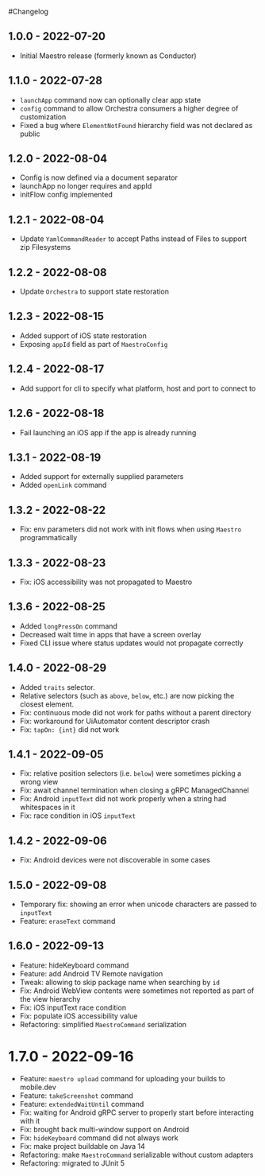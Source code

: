 #Changelog

## 1.0.0 - 2022-07-20

* Initial Maestro release (formerly known as Conductor)

## 1.1.0 - 2022-07-28

* `launchApp` command now can optionally clear app state
* `config` command to allow Orchestra consumers a higher degree of customization
* Fixed a bug where `ElementNotFound` hierarchy field was not declared as public

## 1.2.0 - 2022-08-04

* Config is now defined via a document separator
* launchApp no longer requires and appId
* initFlow config implemented

## 1.2.1 - 2022-08-04

* Update `YamlCommandReader` to accept Paths instead of Files to support zip Filesystems

## 1.2.2 - 2022-08-08

* Update `Orchestra` to support state restoration

## 1.2.3 - 2022-08-15

* Added support of iOS state restoration
* Exposing `appId` field as part of `MaestroConfig`

## 1.2.4 - 2022-08-17

* Add support for cli to specify what platform, host and port to connect to

## 1.2.6 - 2022-08-18

* Fail launching an iOS app if the app is already running

## 1.3.1 - 2022-08-19

* Added support for externally supplied parameters
* Added `openLink` command

## 1.3.2 - 2022-08-22

* Fix: env parameters did not work with init flows when using `Maestro` programmatically

## 1.3.3 - 2022-08-23

* Fix: iOS accessibility was not propagated to Maestro

## 1.3.6 - 2022-08-25

* Added `longPressOn` command
* Decreased wait time in apps that have a screen overlay
* Fixed CLI issue where status updates would not propagate correctly

## 1.4.0 - 2022-08-29

* Added `traits` selector.
* Relative selectors (such as `above`, `below`, etc.) are now picking the closest element.
* Fix: continuous mode did not work for paths without a parent directory
* Fix: workaround for UiAutomator content descriptor crash
* Fix: `tapOn: {int}` did not work

## 1.4.1 - 2022-09-05

* Fix: relative position selectors (i.e. `below`) were sometimes picking a wrong view
* Fix: await channel termination when closing a gRPC ManagedChannel
* Fix: Android `inputText` did not work properly when a string had whitespaces in it
* Fix: race condition in iOS `inputText`

## 1.4.2 - 2022-09-06

* Fix: Android devices were not discoverable in some cases

## 1.5.0 - 2022-09-08

* Temporary fix: showing an error when unicode characters are passed to `inputText`
* Feature: `eraseText` command

## 1.6.0 - 2022-09-13

* Feature: hideKeyboard command
* Feature: add Android TV Remote navigation
* Tweak: allowing to skip package name when searching by `id`
* Fix: Android WebView contents were sometimes not reported as part of the view hierarchy
* Fix: iOS inputText race condition
* Fix: populate iOS accessibility value
* Refactoring: simplified `MaestroCommand` serialization 

# 1.7.0 - 2022-09-16

* Feature: `maestro upload` command for uploading your builds to mobile.dev
* Feature: `takeScreenshot` command
* Feature: `extendedWaitUntil` command
* Fix: waiting for Android gRPC server to properly start before interacting with it
* Fix: brought back multi-window support on Android
* Fix: `hideKeyboard` command did not always work
* Fix: make project buildable on Java 14
* Refactoring: make `MaestroCommand` serializable without custom adapters
* Refactoring: migrated to JUnit 5
